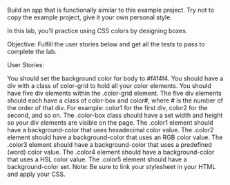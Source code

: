 Build an app that is functionally similar to this example project. Try not to copy the example project, give it your own personal style.

In this lab, you'll practice using CSS colors by designing boxes.

Objective: Fulfill the user stories below and get all the tests to pass to complete the lab.

User Stories:

You should set the background color for body to #f4f4f4.
You should have a div with a class of color-grid to hold all your color elements.
You should have five div elements within the .color-grid element.
The five div elements should each have a class of color-box and color#, where # is the number of the order of that div. For example: color1 for the first div, color2 for the second, and so on.
The .color-box class should have a set width and height so your div elements are visible on the page.
The .color1 element should have a background-color that uses hexadecimal color value.
The .color2 element should have a background-color that uses an RGB color value.
The .color3 element should have a background-color that uses a predefined (word) color value.
The .color4 element should have a background-color that uses a HSL color value.
The .color5 element should have a background-color set.
Note: Be sure to link your stylesheet in your HTML and apply your CSS.
